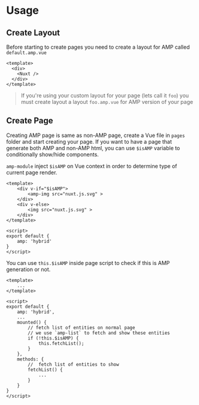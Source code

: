 # Usage

## Create Layout
Before starting to create pages you need to create a layout for AMP called `default.amp.vue`

```vue
<template>
  <div>
    <Nuxt />
  </div>
</template>
```
> If you're using your custom layout for your page (lets call it `foo`) you must create layout a layout `foo.amp.vue` for AMP version of your page

## Create Page
Creating AMP page is same as non-AMP page, create a Vue file in `pages` folder and start creating your page.
If you want to have a page that generate both AMP and non-AMP html, you can use `$isAMP` variable to conditionally show/hide components.

`amp-module` inject `$isAMP` on Vue context in order to determine type of current page render.

```vue
<template>
    <div v-if="$isAMP">
        <amp-img src="nuxt.js.svg" >
    </div>
    <div v-else>
        <img src="nuxt.js.svg" >
    </div>
</template>

<script>
export default {
    amp: 'hybrid'
}
</script>
```

You can use `this.$isAMP` inside page script to check if this is AMP generation or not.

```vue
<template>
    ...
</template>

<script>
export default {
    amp: 'hybrid',
    ...
    mounted() {
        // fetch list of entities on normal page
        // we use `amp-list` to fetch and show these entities
        if (!this.$isAMP) {
            this.fetchList();
        }
    },
    methods: {
        //  fetch list of entities to show
        fetchList() {
            ...
        }
    }
}
</script>
```